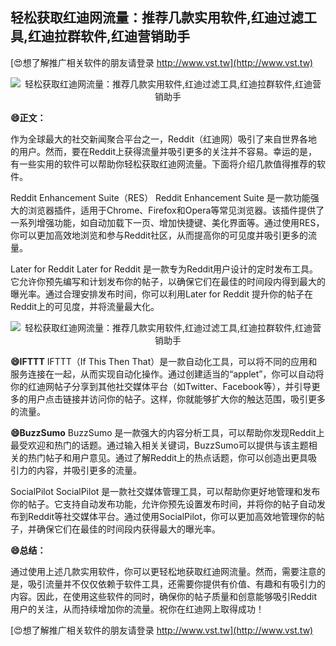 ## **轻松获取红迪网流量：推荐几款实用软件,红迪过滤工具,红迪拉群软件,红迪营销助手**

[😍想了解推广相关软件的朋友请登录 http://www.vst.tw](http://www.vst.tw)

 <center><img src="https://vst.tw/MP4/tuiguang/png/6.png" alt="轻松获取红迪网流量：推荐几款实用软件,红迪过滤工具,红迪拉群软件,红迪营销助手"></center>

**😄正文：**

作为全球最大的社交新闻聚合平台之一，Reddit（红迪网）吸引了来自世界各地的用户。然而，要在Reddit上获得流量并吸引更多的关注并不容易。幸运的是，有一些实用的软件可以帮助你轻松获取红迪网流量。下面将介绍几款值得推荐的软件。

Reddit Enhancement Suite（RES）
Reddit Enhancement Suite 是一款功能强大的浏览器插件，适用于Chrome、Firefox和Opera等常见浏览器。该插件提供了一系列增强功能，如自动加载下一页、增加快捷键、美化界面等。通过使用RES，你可以更加高效地浏览和参与Reddit社区，从而提高你的可见度并吸引更多的流量。

Later for Reddit
Later for Reddit 是一款专为Reddit用户设计的定时发布工具。它允许你预先编写和计划发布你的帖子，以确保它们在最佳的时间段内得到最大的曝光率。通过合理安排发布时间，你可以利用Later for Reddit 提升你的帖子在Reddit上的可见度，并将流量最大化。

 <center><img src="https://vst.tw/MP4/tuiguang/png/4.png" alt="轻松获取红迪网流量：推荐几款实用软件,红迪过滤工具,红迪拉群软件,红迪营销助手"></center>

**😄IFTTT**
IFTTT（If This Then That）是一款自动化工具，可以将不同的应用和服务连接在一起，从而实现自动化操作。通过创建适当的“applet”，你可以自动将你的红迪网帖子分享到其他社交媒体平台（如Twitter、Facebook等），并引导更多的用户点击链接并访问你的帖子。这样，你就能够扩大你的触达范围，吸引更多的流量。

**😄BuzzSumo**
BuzzSumo 是一款强大的内容分析工具，可以帮助你发现Reddit上最受欢迎和热门的话题。通过输入相关关键词，BuzzSumo可以提供与该主题相关的热门帖子和用户意见。通过了解Reddit上的热点话题，你可以创造出更具吸引力的内容，并吸引更多的流量。

SocialPilot
SocialPilot 是一款社交媒体管理工具，可以帮助你更好地管理和发布你的帖子。它支持自动发布功能，允许你预先设置发布时间，并将你的帖子自动发布到Reddit等社交媒体平台。通过使用SocialPilot，你可以更加高效地管理你的帖子，并确保它们在最佳的时间段内获得最大的曝光率。

**😄总结：**

通过使用上述几款实用软件，你可以更轻松地获取红迪网流量。然而，需要注意的是，吸引流量并不仅仅依赖于软件工具，还需要你提供有价值、有趣和有吸引力的内容。因此，在使用这些软件的同时，确保你的帖子质量和创意能够吸引Reddit用户的关注，从而持续增加你的流量。祝你在红迪网上取得成功！

[😍想了解推广相关软件的朋友请登录 http://www.vst.tw](http://www.vst.tw)



